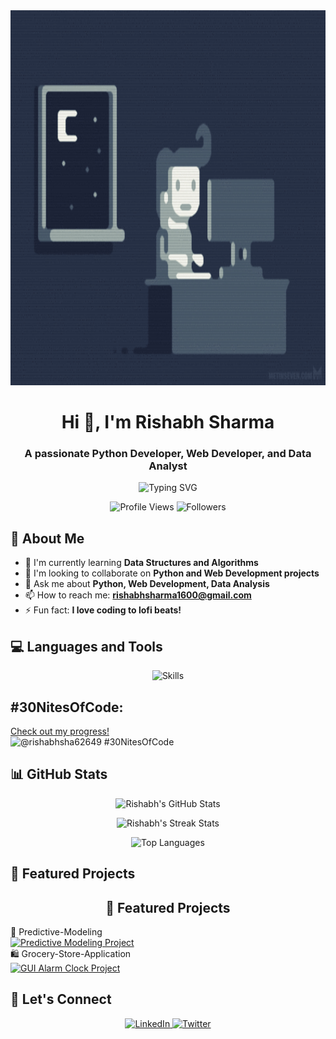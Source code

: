<div align="center">
  <img src="https://raw.githubusercontent.com/Rishabh-9947/Rishabh-9947/main/coding_night.gif" alt="Coding GIF" width="100%" height="600"/>
</div>

<h1 align="center">Hi 👋, I'm Rishabh Sharma</h1>
<h3 align="center">A passionate Python Developer, Web Developer, and Data Analyst</h3>

<p align="center">
  <img src="https://readme-typing-svg.herokuapp.com?font=Fira+Code&size=22&duration=4000&pause=800&color=94E0E8&center=true&vCenter=true&width=435&lines=Welcome+to+my+GitHub+Profile!" alt="Typing SVG" />
</p>

<p align="center">
  <img src="https://komarev.com/ghpvc/?username=Rishabh-9947&label=Profile%20views&color=94E0E8&style=flat" alt="Profile Views" />
  <img src="https://img.shields.io/github/followers/Rishabh-9947?label=Followers&color=94E0E8&style=flat" alt="Followers" />
</p>

## 🚀 About Me

- 🌱 I'm currently learning **Data Structures and Algorithms**
- 👯 I'm looking to collaborate on **Python and Web Development projects**
- 💬 Ask me about **Python, Web Development, Data Analysis**
- 📫 How to reach me: **rishabhsharma1600@gmail.com**
- ⚡ Fun fact: **I love coding to lofi beats!**

## 💻 Languages and Tools

<p align="center">
  <img src="https://skillicons.dev/icons?i=python,html,css,js,react,nodejs,mongodb,mysql,git,github,ubuntu,linux,jupyter" alt="Skills" />
</p>

## #30NitesOfCode:
  [Check out my progress!](https://www.codedex.io/@rishabhsha62649/30-nites-of-code)  
  ![@rishabhsha62649 #30NitesOfCode](https://www.codedex.io/api/petStatus?user=rishabhsha62649)
  
## 📊 GitHub Stats

<p align="center">
  <img src="https://github-readme-stats.vercel.app/api?username=Rishabh-9947&show_icons=true&theme=nord&hide_border=true" alt="Rishabh's GitHub Stats" />
</p>

<p align="center">
  <img src="https://github-readme-streak-stats.herokuapp.com/?user=Rishabh-9947&theme=nord&hide_border=true" alt="Rishabh's Streak Stats" />
</p>

<p align="center">
  <img src="https://github-readme-stats.vercel.app/api/top-langs/?username=Rishabh-9947&layout=compact&theme=nord&hide_border=true" alt="Top Languages" />
</p>

## 🌟 Featured Projects
<h2 align="center">🌟 Featured Projects</h2>
<div class="project-container">
  <div class="project-column">
    <div class="project-item">
      🔮 Predictive-Modeling<br>
      <a href="https://github.com/Rishabh-9947/Predictive-Modeling">
        <img src="https://github-readme-stats.vercel.app/api/pin/?username=Rishabh-9947&repo=Predictive-Modeling&theme=nord&hide_border=true" alt="Predictive Modeling Project" />
      </a>
    </div>
    <div class="project-item">
      🛍️ Grocery-Store-Application<br>
      <a href="https://github.com/Rishabh-9947/GUI-Alarm-Clock">
        <img src="https://github-readme-stats.vercel.app/api/pin/?username=Rishabh-9947&repo=Grocery-Store-Application&theme=nord&hide_border=true" alt="GUI Alarm Clock Project" />
      </a>
    </div>
   
## 🤝 Let's Connect

<p align="center">
  <a href="https://linkedin.com/in/your_linkedin_username">
    <img src="https://skillicons.dev/icons?i=linkedin" alt="LinkedIn" />
  </a>
  <a href="https://twitter.com/mrkermit265">
    <img src="https://skillicons.dev/icons?i=twitter" alt="Twitter" />
  </a>
</p>
